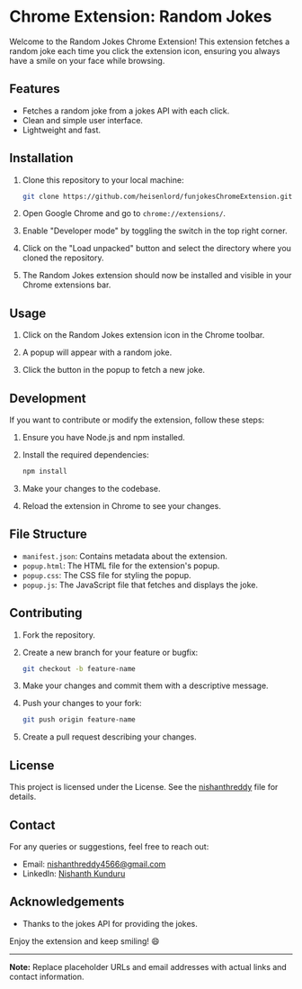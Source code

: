 # Chrome Extension: Random Jokes

Welcome to the Random Jokes Chrome Extension! This extension fetches a random joke each time you click the extension icon, ensuring you always have a smile on your face while browsing.

## Features

- Fetches a random joke from a jokes API with each click.
- Clean and simple user interface.
- Lightweight and fast.

## Installation

1. Clone this repository to your local machine:

    ```bash
    git clone https://github.com/heisenlord/funjokesChromeExtension.git
    ```

2. Open Google Chrome and go to `chrome://extensions/`.

3. Enable "Developer mode" by toggling the switch in the top right corner.

4. Click on the "Load unpacked" button and select the directory where you cloned the repository.

5. The Random Jokes extension should now be installed and visible in your Chrome extensions bar.

## Usage

1. Click on the Random Jokes extension icon in the Chrome toolbar.

2. A popup will appear with a random joke.

3. Click the button in the popup to fetch a new joke.

## Development

If you want to contribute or modify the extension, follow these steps:

1. Ensure you have Node.js and npm installed.

2. Install the required dependencies:

    ```bash
    npm install
    ```

3. Make your changes to the codebase.

4. Reload the extension in Chrome to see your changes.

## File Structure

- `manifest.json`: Contains metadata about the extension.
- `popup.html`: The HTML file for the extension's popup.
- `popup.css`: The CSS file for styling the popup.
- `popup.js`: The JavaScript file that fetches and displays the joke.

## Contributing

1. Fork the repository.

2. Create a new branch for your feature or bugfix:

    ```bash
    git checkout -b feature-name
    ```

3. Make your changes and commit them with a descriptive message.

4. Push your changes to your fork:

    ```bash
    git push origin feature-name
    ```

5. Create a pull request describing your changes.

## License

This project is licensed under the License. See the [nishanthreddy](https://nishanthreddy.vercel.app/) file for details.

## Contact

For any queries or suggestions, feel free to reach out:

- Email: nishanthreddy4566@gmail.com
- LinkedIn: [Nishanth Kunduru](https://www.linkedin.com/in/nishanthkunduru/)

## Acknowledgements

- Thanks to the jokes API for providing the jokes.

Enjoy the extension and keep smiling! 😄

---

**Note:** Replace placeholder URLs and email addresses with actual links and contact information.
